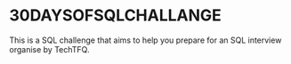 # 30DAYSOFSQLCHALLANGE
This is a SQL challenge that aims to help you prepare for an SQL interview organise by TechTFQ.
